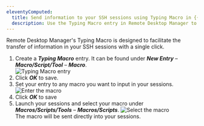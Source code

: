 ```yaml
---
eleventyComputed:
  title: Send information to your SSH sessions using Typing Macro in {{ en.RDM }}
  description: Use the Typing Macro entry in Remote Desktop Manager to send information to your SSH sessions.
---
```


Remote Desktop Manager's Typing Macro is designed to facilitate the transfer of information in your SSH sessions with a single click.

1. Create a ***Typing Macro*** entry. It can be found under ***New Entry*** – ***Macro/Script/Tool*** – ***Macro***.  
![Typing Macro entry](https://webdevolutions.blob.core.windows.net/docs/en/kb/KB6050.png)  
1. Click ***OK*** to save.
1. Set your entry to any macro you want to input in your sessions.  
![Enter the macro](https://webdevolutions.blob.core.windows.net/docs/en/kb/KB6054.png) 
1. Click ***OK*** to save 
1. Launch your sessions and select your macro under ***Macros/Scripts/Tools*** – ***Macros/Scripts***. 
![Select the macro](https://webdevolutions.blob.core.windows.net/docs/en/kb/KB6052.png)   
The macro will be sent directly into your sessions.